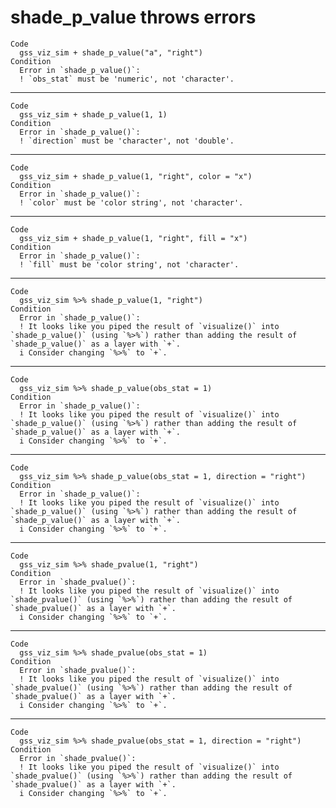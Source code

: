 # shade_p_value throws errors

    Code
      gss_viz_sim + shade_p_value("a", "right")
    Condition
      Error in `shade_p_value()`:
      ! `obs_stat` must be 'numeric', not 'character'.

---

    Code
      gss_viz_sim + shade_p_value(1, 1)
    Condition
      Error in `shade_p_value()`:
      ! `direction` must be 'character', not 'double'.

---

    Code
      gss_viz_sim + shade_p_value(1, "right", color = "x")
    Condition
      Error in `shade_p_value()`:
      ! `color` must be 'color string', not 'character'.

---

    Code
      gss_viz_sim + shade_p_value(1, "right", fill = "x")
    Condition
      Error in `shade_p_value()`:
      ! `fill` must be 'color string', not 'character'.

---

    Code
      gss_viz_sim %>% shade_p_value(1, "right")
    Condition
      Error in `shade_p_value()`:
      ! It looks like you piped the result of `visualize()` into `shade_p_value()` (using `%>%`) rather than adding the result of `shade_p_value()` as a layer with `+`.
      i Consider changing `%>%` to `+`.

---

    Code
      gss_viz_sim %>% shade_p_value(obs_stat = 1)
    Condition
      Error in `shade_p_value()`:
      ! It looks like you piped the result of `visualize()` into `shade_p_value()` (using `%>%`) rather than adding the result of `shade_p_value()` as a layer with `+`.
      i Consider changing `%>%` to `+`.

---

    Code
      gss_viz_sim %>% shade_p_value(obs_stat = 1, direction = "right")
    Condition
      Error in `shade_p_value()`:
      ! It looks like you piped the result of `visualize()` into `shade_p_value()` (using `%>%`) rather than adding the result of `shade_p_value()` as a layer with `+`.
      i Consider changing `%>%` to `+`.

---

    Code
      gss_viz_sim %>% shade_pvalue(1, "right")
    Condition
      Error in `shade_pvalue()`:
      ! It looks like you piped the result of `visualize()` into `shade_pvalue()` (using `%>%`) rather than adding the result of `shade_pvalue()` as a layer with `+`.
      i Consider changing `%>%` to `+`.

---

    Code
      gss_viz_sim %>% shade_pvalue(obs_stat = 1)
    Condition
      Error in `shade_pvalue()`:
      ! It looks like you piped the result of `visualize()` into `shade_pvalue()` (using `%>%`) rather than adding the result of `shade_pvalue()` as a layer with `+`.
      i Consider changing `%>%` to `+`.

---

    Code
      gss_viz_sim %>% shade_pvalue(obs_stat = 1, direction = "right")
    Condition
      Error in `shade_pvalue()`:
      ! It looks like you piped the result of `visualize()` into `shade_pvalue()` (using `%>%`) rather than adding the result of `shade_pvalue()` as a layer with `+`.
      i Consider changing `%>%` to `+`.

